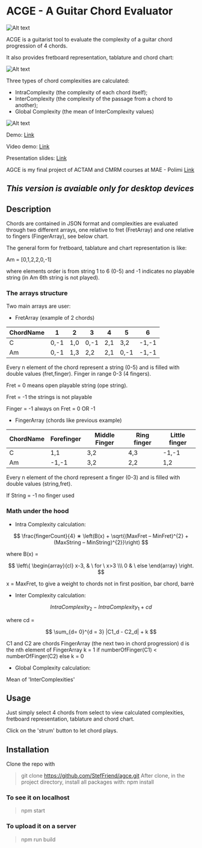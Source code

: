 # ACGE - A Guitar Chord Evaluator

![Alt text](http://agce.webguitar.it/static/media/banner.6ca722617c74e9361fd5.png)

ACGE is a guitarist tool to evaluate the complexity of a guitar chord progression of 4 chords.

It also provides fretboard representation, tablature and chord chart:

![Alt text](http://agce.webguitar.it/screen.PNG)

Three types of chord complexities are calculated:
* IntraComplexity (the complexity of each chord itself);
* InterComplexity (the complexity of the passage from a chord to another);
* Global Complexity (the mean of InterComplexity values)

![Alt text](http://agce.webguitar.it/screen2.PNG)

Demo: [Link](http://agce.webguitar.it/)

Video demo: [Link](http://agce.webguitar.it/)

Presentation slides: [Link](https://polimi365-my.sharepoint.com/:b:/g/personal/10937333_polimi_it/EY6k-uO-ofJFuatJmPxsal4Bk2uYBbNSMNvc3hNlvxvzGw?e=u3mvpf)

AGCE is my final project of ACTAM and CMRM courses at MAE - Polimi  [Link](https://suono.polimi.it/)

*This version is avaiable only for desktop devices*
-

## Description

Chords are contained in JSON format and complexities are evaluated through two different arrays, one relative to fret (FretArray) and one relative to fingers (FingerArray), see below chart.

The general form for fretboard, tablature and chart representation is like:

Am = [0,1,2,2,0,-1]

where elements order is from string 1 to 6 (0-5) and -1 indicates no playable string (in Am 6th string is not played).

### The arrays structure

Two main arrays are user:
* FretArray (example of 2 chords)

| ChordName | 1    | 2   | 3    | 4   | 5    | 6     |
|-----------|------|-----|------|-----|------|-------|
| C         | 0,-1 | 1,0 | 0,-1 | 2,1 | 3,2  | -1,-1 |
| Am        | 0,-1 | 1,3 | 2,2  | 2,1 | 0,-1 | -1,-1 |

Every n element of the chord represent a string (0-5) and is filled with double values (fret,finger). Finger in range 0-3 (4 fingers).

Fret = 0 means open playable string (ope string).

Fret = -1 the strings is not playable

Finger = -1 always on Fret = 0 OR -1

* FingerArray (chords like previous example)

| ChordName | Forefinger | Middle Finger | Ring finger | Little finger |
|-----------|------------|---------------|-------------|---------------|
| C         | 1,1        | 3,2           | 4,3         | -1,-1         |
| Am        | -1,-1      | 3,2           | 2,2         | 1,2           |

Every n element of the chord represent a finger (0-3) and is filled with double values (string,fret).

If String = -1 no finger used


### Math under the hood

* Intra Complexity calculation:


$$
\frac{fingerCount}{4}  ∗ \left(B(x) +  \sqrt{(MaxFret – MinFret)^{2} + (MaxString – MinString)^{2}}\right)
$$

where B(x) =

$$
\left\{ \begin{array}{cl}
x-3, &  \ for \ x>3 \\\
0 &  \ else
\end{array} \right.
$$

x = MaxFret, to give a weight to chords not in first position, bar chord, barrè

* Inter Complexity calculation:

$$
IntraComplexity_2-IntraComplexity_1 + cd
$$

where cd =

$$
\sum_{d= 0}^{d = 3} |C1_d - C2_d| + k
$$

C1 and C2 are chords FingerArray (the next two in chord progression)
d is the nth  element of FingerArray
k = 1 if numberOfFinger(C1) < numberOfFinger(C2) else k = 0

* Global Complexity calculation:

Mean of 'InterComplexities'

## Usage

Just simply select 4 chords from select to view calculated complexities, fretboard representation, tablature and chord chart.

Click on the 'strum' button to let chord plays.

## Installation

Clone the repo with
> git clone https://github.com/StefFriend/agce.git
After clone, in the project directory, install all packages with:
> npm install

### To see it on localhost

> npm start

### To upload it on a server

> npm run build
